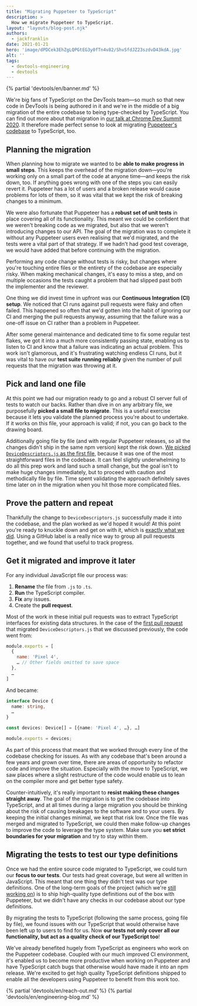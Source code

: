 ```yaml
---
title: "Migrating Puppeteer to TypeScript"
description: >
  How we migrate Puppeteer to TypeScript.
layout: "layouts/blog-post.njk"
authors:
  - jackfranklin
date: 2021-01-21
hero: 'image/dPDCek3EhZgLQPGtEG3y0fTn4v82/ShvSfdJZ23szdvD43kdA.jpg'
alt: ''
tags:
  - devtools-engineering
  - devtools
---
```


{% partial 'devtools/en/banner.md' %}

We're big fans of TypeScript on the DevTools team—so much so that new code in DevTools is being authored in it and we're in the middle of a big migration of the entire codebase to being type-checked by TypeScript. You can find out more about that migration in [our talk at Chrome Dev Summit 2020](https://youtu.be/BHogHiiyuQk). It therefore made perfect sense to look at migrating [Puppeteer's codebase](https://pptr.dev/) to TypeScript, too.

## Planning the migration

When planning how to migrate we wanted to be **able to make progress in small steps**. This keeps the overhead of the migration down—you're working only on a small part of the code at anyone time—and keeps the risk down, too. If anything goes wrong with one of the steps you can easily revert it. Puppeteer has a lot of users and a broken release would cause problems for lots of them, so it was vital that we kept the risk of breaking changes to a minimum.

We were also fortunate that Puppeteer has a **robust set of unit tests** in place covering all of its functionality. This meant we could be confident that we weren't breaking code as we migrated, but also that we weren't introducing changes to our API. The goal of the migration was to complete it without any Puppeteer users even realising that we'd migrated, and the tests were a vital part of that strategy. If we hadn't had good test coverage, we would have added that before continuing with the migration.

Performing any code change without tests is risky, but changes where you're touching entire files or the entirety of the codebase are especially risky. When making mechanical changes, it's easy to miss a step, and on multiple occasions the tests caught a problem that had slipped past both the implementer and the reviewer.

One thing we did invest time in upfront was our **Continuous Integration (CI) setup**. We noticed that CI runs against pull requests were flaky and often failed. This happened so often that we'd gotten into the habit of ignoring our CI and merging the pull requests anyway, assuming that the failure was a one-off issue on CI rather than a problem in Puppeteer.

After some general maintenance and dedicated time to fix some regular test flakes, we got it into a much more consistently passing state, enabling us to listen to CI and know that a failure was indicating an actual problem. This work isn't glamorous, and it's frustrating watching endless CI runs, but it was vital to have our **test suite running reliably** given the number of pull requests that the migration was throwing at it.

## Pick and land one file

At this point we had our migration ready to go and a robust CI server full of tests to watch our backs. Rather than dive in on any arbitrary file, we purposefully **picked a small file to migrate**. This is a useful exercise because it lets you validate the planned process you're about to undertake. If it works on this file, your approach is valid; if not, you can go back to the drawing board.

Additionally going file by file (and with regular Puppeteer releases, so all the changes didn't ship in the same npm version) kept the risk down. [We picked `DeviceDescriptors.js` as the first file](https://github.com/puppeteer/puppeteer/pull/5595), because it was one of the most straightforward files in the codebase. It can feel slightly underwhelming to do all this prep work and land such a small change, but the goal isn't to make huge changes immediately, but to proceed with caution and methodically file by file. Time spent validating the approach definitely saves time later on in the migration when you hit those more complicated files.


## Prove the pattern and repeat

Thankfully the change to `DeviceDescriptors.js` successfully made it into the codebase, and the plan worked as we'd hoped it would! At this point you're ready to knuckle down and get on with it, which is [exactly what we did](https://github.com/puppeteer/puppeteer/issues?q=label%3Atypescript-migration+is%3Aclosed). Using a GitHub label is a really nice way to group all pull requests together, and we found that useful to track progress.

## Get it migrated and improve it later

For any individual JavaScript file our process was:

1. **Rename** the file from `.js` to `.ts`.
2. **Run** the TypeScript compiler.
3. **Fix** any issues.
4. Create the **pull request**.


Most of the work in these initial pull requests was to extract TypeScript interfaces for existing data structures. In the case of the [first pull request](https://github.com/puppeteer/puppeteer/pull/5595) that migrated `DeviceDescriptors.js` that we discussed previously, the code went from:

```js
module.exports = [
  { 
    name: 'Pixel 4',
    … // Other fields omitted to save space
  }, 
  …
]
```

And became:

```ts
interface Device {
  name: string,
  …
}

const devices: Device[] = [{name: 'Pixel 4', …}, …]

module.exports = devices;
```

As part of this process that meant that we worked through every line of the codebase checking for issues. As with any codebase that's been around a few years and grown over time, there are areas of opportunity to refactor code and improve the situation. Especially with the move to TypeScript, we saw places where a slight restructure of the code would enable us to lean on the compiler more and get better type safety.

Counter-intuitively, it's really important to **resist making these changes straight away**. The goal of the migration is to get the codebase into TypeScript, and at all times during a large migration you should be thinking about the risk of causing breakages to the software and to your users. By keeping the initial changes minimal, we kept that risk low. Once the file was merged and migrated to TypeScript, we could then make follow-up changes to improve the code to leverage the type system. Make sure you **set strict boundaries for your migration** and try to stay within them.

## Migrating the tests to test our type definitions

Once we had the entire source code migrated to TypeScript, we could turn our **focus to our tests**. Our tests had great coverage, but were all written in JavaScript. This meant that one thing they didn't test was our type definitions. One of the long-term goals of the project (which we're [still working on](https://github.com/puppeteer/puppeteer/issues/6124)) is to ship high-quality type definitions out of the box with Puppeteer, but we didn't have any checks in our codebase about our type definitions.

By migrating the tests to TypeScript (following the same process, going file by file), we found issues with our TypeScript that would otherwise have been left up to users to find for us. Now **our tests not only cover all our functionality, but act as a quality check of our TypeScript too**!

We've already benefited hugely from TypeScript as engineers who work on the Puppeteer codebase. Coupled with our much improved CI environment, it's enabled us to become more productive when working on Puppeteer and have TypeScript catch bugs that otherwise would have made it into an npm release. We're excited to get high quality TypeScript definitions shipped to enable all the developers using Puppeteer to benefit from this work too.

{% partial 'devtools/en/reach-out.md' %}
{% partial 'devtools/en/engineering-blog.md' %}
